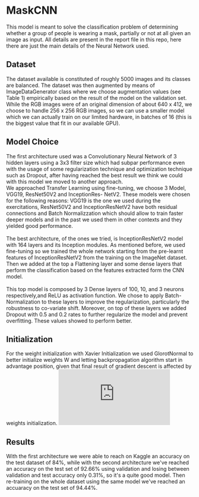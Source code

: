 # MaskCNN
This model is meant to solve the classification problem of determining whether a group of people is wearing a mask, partially or not at all given an image as input.
All details are present in the report file in this repo, here there are just the main details of the Neural Network used.

## Dataset 
The dataset available is constituted of roughly 5000 images and its classes are balanced. The dataset was then
augmented by means of ImageDataGenerator class where we choose augmentation values (see Table 1) empirically
based on the result of the model on the validation set.
While the RGB images were of an original dimension of about 640 x 412, we choose to handle 256 x 256 RGB
images, so we can use a smaller model which we can actually train on our limited hardware, in batches of 16 (this
is the biggest value that fit in our available GPU).

## Model Choice
The first architecture used was a Convolutionary Neural Network of 3 hidden layers using a 3x3 filter size which
had subpar performance even with the usage of some regularization technique and optimization technique such as
Dropout, after having reached the best result we think we could with this model we moved to another approach.<br>
We approached Transfer Learning using fine-tuning, we choose 3 Model, VGG19, ResNet50V2 and InceptionRes-
NetV2. These models were chosen for the following reasons: VGG19 is the one we used during the exercitations,
ResNet50V2 and InceptionResNetV2 have both residual connections and Batch Normalizzation which should allow
to train faster deeper models and in the past we used them in other contexts and they yielded good performance.<br><br>
The best architecture, of the ones we tried, is InceptionResNetV2 model with 164 layers and its Inception modules.
As mentioned before, we used fine-tuning so we trained the whole network starting from the pre-learnt features of
InceptionResNetV2 from the training on the ImageNet dataset. Then we added at the top a Flattening layer and
some dense layers that perform the classification based on the features extracted form the CNN model.<br><br>
This top model is composed by 3 Dense layers of 100, 10, and 3 neurons respectively,and ReLU as activation
function. We chose to apply Batch-Normalization to these layers to improve the regularization, particularly the
robustness to co-variate shift. Moreover, on top of these layers we added Dropout with 0.5 and 0.2 rates to further
regularize the model and prevent overfitting. These values showed to perform better.

## Initialization
For the weight initialization with Xavier Initialization we used GlorotNormal to better initialize weights W and
letting backpropagation algorithm start in advantage position, given that final result of gradient descent is affected
by weights initialization.
![equation](https://latex.codecogs.com/gif.latex?W%20%5Csim%20%5Cmathcal%7BN%7D%5Cleft%28%5Cmu%3D0%2C%5C%2C%20%5C%3B%5Csigma%5E%7B2%7D%3D%5Cfrac%7B2%7D%7BN_%7Bin%7D%20&plus;%20N_%7Bout%7D%7D%5Cright%29)

## Results
With the first architecture we were able to reach on Kaggle an accuracy on the test dataset of 84%, while with
the second architecture we've reached an accuracy on the test set of 92.66% using validation and losing between
validation and test accuracy only 0.31%, so it's a quite good model.
Then re-training on the whole dataset using the same model we've reached an accuaracy on the test set of 94.44%.
